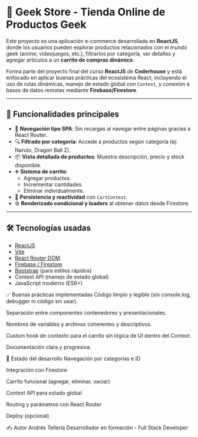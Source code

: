 # 🛒 Geek Store - Tienda Online de Productos Geek

Este proyecto es una aplicación e-commerce desarrollada en **ReactJS**, donde los usuarios pueden explorar productos relacionados con el mundo geek (anime, videojuegos, etc.), filtrarlos por categoría, ver detalles y agregar artículos a un **carrito de compras dinámico**.

Forma parte del proyecto final del curso **ReactJS** de **Coderhouse** y está enfocado en aplicar buenas prácticas del ecosistema React, incluyendo el uso de rutas dinámicas, manejo de estado global con `Context`, y conexión a bases de datos remotas mediante **Firebase/Firestore**.

---

## 🚀 Funcionalidades principales

- 🧭 **Navegación tipo SPA**: Sin recargas al navegar entre páginas gracias a React Router.
- 🔍 **Filtrado por categoría**: Accede a productos según categoría (ej: Naruto, Dragon Ball Z).
- 📦 **Vista detallada de productos**: Muestra descripción, precio y stock disponible.
- ➕ **Sistema de carrito**:
  - Agregar productos.
  - Incrementar cantidades.
  - Eliminar individualmente.
- 🔄 **Persistencia y reactividad** con `CartContext`.
- ⚙️ **Renderizado condicional y loaders** al obtener datos desde Firestore.

---

## 🛠️ Tecnologías usadas

- [ReactJS](https://reactjs.org/)
- [Vite](https://vitejs.dev/)
- [React Router DOM](https://reactrouter.com/)
- [Firebase / Firestore](https://firebase.google.com/)
- [Bootstrap](https://getbootstrap.com/) (para estilos rápidos)
- Context API (manejo de estado global)
- JavaScript moderno (ES6+)

✅ Buenas prácticas implementadas
Código limpio y legible (sin console.log, debugger ni código sin usar).

Separación entre componentes contenedores y presentacionales.

Nombres de variables y archivos coherentes y descriptivos.

Custom hook de contexto para el carrito sin lógica de UI dentro del Context.

Documentación clara y progresiva.

🧪 Estado del desarrollo
 Navegación por categorías e ID

 Integración con Firestore

 Carrito funcional (agregar, eliminar, vaciar)

 Context API para estado global

 Routing y parámetros con React Router

 Deploy (opcional)

✍️ Autor
Andrés Tellería
Desarrollador en formación - Full Stack Developer

